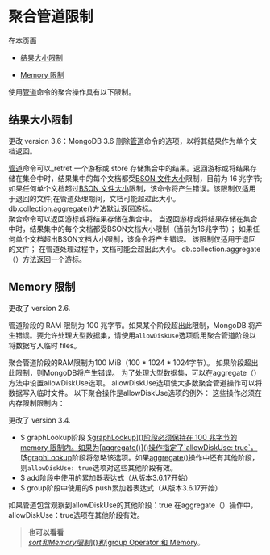 # [ ](#)聚合管道限制

[]()

在本页面

*   [结果大小限制](#result-size-restrictions)

*   [Memory 限制](#memory-restrictions)

使用[管道]()命令的聚合操作具有以下限制。

[]()

## <span id="result-size-restrictions">结果大小限制</span>

更改 version 3.6：MongoDB 3.6 删除[管道]()命令的选项，以将其结果作为单个文档返回。

[管道]()命令可以_retret 一个游标或 store 存储集合中的结果。返回游标或将结果存储在集合中时，结果集中的每个文档都受[BSON 文件大小]()限制，目前为 16 兆字节;如果任何单个文档超过[BSON 文件大小]()限制，该命令将产生错误。该限制仅适用于退回的文件;在管道处理期间，文档可能超过此大小。 [db.collection.aggregate()]()方法默认返回游标。  
聚合命令可以返回游标或将结果存储在集合中。 当返回游标或将结果存储在集合中时，结果集中的每个文档都受BSON文档大小限制（当前为16兆字节）； 如果任何单个文档超出BSON文档大小限制，该命令将产生错误。 该限制仅适用于退回的文件； 在管道处理过程中，文档可能会超出此大小。 db.collection.aggregate（）方法返回一个游标。

[]()

[]()

## <span id="memory-restrictions">Memory 限制</span>

更改了 version 2.6.

管道阶段的 RAM 限制为 100 兆字节。如果某个阶段超出此限制，MongoDB 将产生错误。要允许处理大型数据集，请使用`allowDiskUse`选项启用聚合管道阶段以将数据写入临时 files。

聚合管道阶段的RAM限制为100 MiB（100 * 1024 * 1024字节）。 如果阶段超出此限制，则MongoDB将产生错误。 为了处理大型数据集，可以在aggregate（）方法中设置allowDiskUse选项。 allowDiskUse选项使大多数聚合管道操作可以将数据写入临时文件。 以下聚合操作是allowDiskUse选项的例外： 这些操作必须在内存限制限制内：

更改了 version 3.4.

* $ graphLookup阶段 
[$graphLookup]()阶段必须保持在 100 兆字节的 memory 限制内。如果为[aggregate()]()操作指定了`allowDiskUse: true`，[$graphLookup]()阶段将忽略该选项。如果[aggregate()]()操作中还有其他阶段，则`allowDiskUse: true`选项对这些其他阶段有效。  
* $ add阶段中使用的累加器表达式（从版本3.6.17开始）  
* $ group阶段中使用的$ push累加器表达式（从版本3.6.17开始）  

如果管道包含观察到allowDiskUse的其他阶段：true 在aggregate（）操作中，allowDiskUse：true选项在其他阶段有效。  


> **也可以看看**<br />
> [$sort 和 Memory 限制]()和[$group Operator 和 Memory]()。